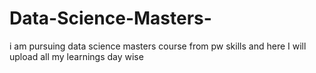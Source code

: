 # Data-Science-Masters-
i am pursuing data science masters course from pw skills and here I will upload all my learnings day wise 

